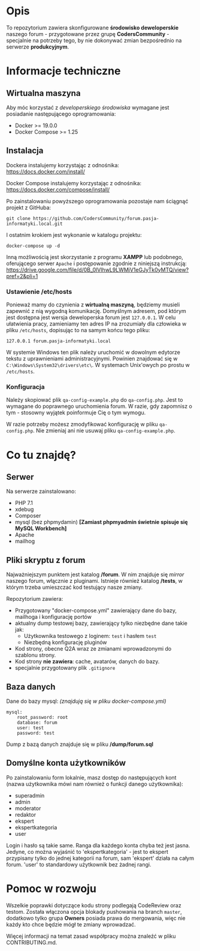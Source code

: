# Opis
To repozytorium zawiera skonfigurowane **środowisko deweloperskie** naszego forum - przygotowane przez grupę **CodersCommunity** - specjalnie na potrzeby tego, by nie dokonywać zmian bezpośrednio na serwerze **produkcyjnym**.

# Informacje techniczne
## Wirtualna maszyna
Aby móc korzystać z *developerskiego środowiska* wymagane jest posiadanie następującego oprogramowania:

 - Docker >= 19.0.0
 - Docker Compose >= 1.25

## Instalacja
Dockera instalujemy korzystając z odnośnika: https://docs.docker.com/install/

Docker Compose instalujemy korzystając z odnośnika: https://docs.docker.com/compose/install/

Po zainstalowaniu powyższego oprogramowania pozostaje nam ściągnąć projekt z GitHuba:

```
git clone https://github.com/CodersCommunity/forum.pasja-informatyki.local.git
```

I ostatnim krokiem jest wykonanie w katalogu projektu:

```
docker-compose up -d
```

Inną możliwością jest skorzystanie z programu **XAMPP** lub podobnego, oferującego serwer `Apache` i postępowanie zgodnie z niniejszą instrukcją: 
https://drive.google.com/file/d/0B_0lVIhwL9LWMjV1eGJyTk0yMTQ/view?pref=2&pli=1

### Ustawienie /etc/hosts
Ponieważ mamy do czynienia z **wirtualną maszyną**, będziemy musieli zapewnić z nią wygodną komunikację. 
Domyślnym adresem, pod którym jest dostępna jest wersja deweloperska forum jest `127.0.0.1`.
W celu ułatwienia pracy, zamieniamy ten adres IP na zrozumiały dla człowieka w pliku `/etc/hosts`, dopisując to na samym końcu tego pliku:

```
127.0.0.1 forum.pasja-informatyki.local
```

W systemie Windows ten plik należy uruchomić w dowolnym edytorze tekstu z uprawnieniami administracyjnymi. Powinien znajdować się w `C:\Windows\System32\drivers\etc\`.
W systemach Unix'owych po prostu w `/etc/hosts`.

### Konfiguracja
Należy skopiować plik `qa-config-example.php` do `qa-config.php`. Jest to wymagane do poprawnego uruchomienia forum.
W razie, gdy zapomnisz o tym - stosowny wyjątek poinformuje Cię o tym wymogu.

W razie potrzeby możesz zmodyfikować konfigurację w pliku `qa-config.php`. Nie zmieniaj ani nie usuwaj pliku `qa-config-example.php`.

# Co tu znajdę?
## Serwer
Na serwerze zainstalowano:

 - PHP 7.1
 - xdebug
 - Composer
 - mysql (bez phpmydamin) **[Zamiast phpmyadmin świetnie spisuje się MySQL Workbench]**
 - Apache
 - mailhog

## Pliki skryptu z forum
Najważniejszym punktem jest katalog **/forum**. W nim znajduje się *mirror* naszego forum, włącznie z pluginami.
Istnieje również katalog **/tests**, w którym trzeba umieszczać kod testujący nasze zmiany.

Repozytorium zawiera:

 - Przygotowany "docker-compose.yml" zawierający dane do bazy, mailhoga i konfigurację portów
 - aktualny dump testowej bazy, zawierający tylko niezbędne dane takie jak:
   - Użytkownika testowego z loginem: `test` i hasłem `test`
   - Niezbędną konfigurację pluginów
 - Kod strony, obecne Q2A wraz ze zmianami wprowadzonymi do szablonu strony.
  - Kod strony **nie zawiera**: cache, avatarów, danych do bazy.
  - specjalnie przygotowany plik `.gitignore`

## Baza danych
Dane do bazy mysql:
*(znajdują się w pliku docker-compose.yml)*

```
mysql:
    root_password: root
    database: forum
    user: test
    password: test
```

Dump z bazą danych znajduje się w pliku **/dump/forum.sql**

## Domyślne konta użytkowników

Po zainstalowaniu form lokalnie, masz dostęp do następujących kont (nazwa użytkownika mówi nam również o funkcji danego użytkownika):

 * superadmin
 * admin
 * moderator
 * redaktor
 * ekspert
 * ekspertkategoria
 * user

Login i hasło są takie same.
Ranga dla każdego konta chyba też jest jasna.
Jedyne, co można wyjaśnić to 'ekspertkategoria' - jest to ekspert przypisany tylko do jednej kategorii na forum, sam 'ekspert' działa na całym forum.
'user' to standardowy użytkownik bez żadnej rangi.

# Pomoc w rozwoju
Wszelkie poprawki dotyczące kodu strony podlegają CodeReview oraz testom.
Została włączona opcja blokady pushowania na branch `master`, dodatkowo tylko grupa **Owners** posiada prawa do mergowania, więc nie każdy kto chce będzie mógł te zmiany wprowadzać.

Więcej informacji na temat zasad współpracy można znaleźć w pliku CONTRIBUTING.md.
